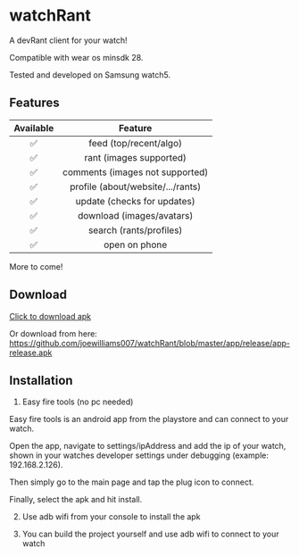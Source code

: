# watchRant
A devRant client for your watch!

Compatible with wear os minsdk 28.

Tested and developed on Samsung watch5.

## Features

| Available |                Feature           |
| :-----------: | :--------------------------------: |
|       ✅       | feed (top/recent/algo)          |
|       ✅       | rant (images supported)                   |
|       ✅       | comments (images not supported)                        |
|       ✅       | profile (about/website/.../rants)   |
|       ✅       | update (checks for updates)   |
|       ✅       | download (images/avatars)   |
|       ✅       | search (rants/profiles)   |
|       ✅       | open on phone   |

More to come!

## Download

[Click to download apk](https://github.com/joewilliams007/watchRant/blob/master/app/release/app-release.apk?raw=true)

Or download from here: https://github.com/joewilliams007/watchRant/blob/master/app/release/app-release.apk

## Installation

1. Easy fire tools (no pc needed)

Easy fire tools is an android app from the playstore and can connect to your watch.

Open the app, navigate to settings/ipAddress and add the ip of your watch, shown in your watches developer settings under debugging (example: 192.168.2.126).

Then simply go to the main page and tap the plug icon to connect.

Finally, select the apk and hit install.

2. Use adb wifi from your console to install the apk

3. You can build the project yourself and use adb wifi to connect to your watch
